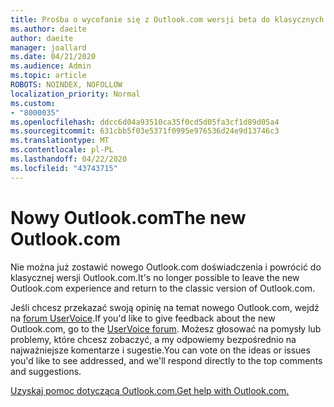 ```yaml
---
title: Prośba o wycofanie się z Outlook.com wersji beta do klasycznych Outlook.com
ms.author: daeite
author: daeite
manager: joallard
ms.date: 04/21/2020
ms.audience: Admin
ms.topic: article
ROBOTS: NOINDEX, NOFOLLOW
localization_priority: Normal
ms.custom:
- "8000035"
ms.openlocfilehash: ddcc6d04a93510ca35f0cd5d05fa3cf1d89d05a4
ms.sourcegitcommit: 631cbb5f03e5371f0995e976536d24e9d13746c3
ms.translationtype: MT
ms.contentlocale: pl-PL
ms.lasthandoff: 04/22/2020
ms.locfileid: "43743715"
---
```

# <a name="the-new-outlookcom"></a><span data-ttu-id="910ea-102">Nowy Outlook.com</span><span class="sxs-lookup"><span data-stu-id="910ea-102">The new Outlook.com</span></span>

<span data-ttu-id="910ea-103">Nie można już zostawić nowego Outlook.com doświadczenia i powrócić do klasycznej wersji Outlook.com.</span><span class="sxs-lookup"><span data-stu-id="910ea-103">It's no longer possible to leave the new Outlook.com experience and return to the classic version of Outlook.com.</span></span>

<span data-ttu-id="910ea-104">Jeśli chcesz przekazać swoją opinię na temat nowego Outlook.com, wejdź na [forum UserVoice](https://go.microsoft.com/fwlink/p/?linkid=851599).</span><span class="sxs-lookup"><span data-stu-id="910ea-104">If you'd like to give feedback about the new Outlook.com, go to the [UserVoice forum](https://go.microsoft.com/fwlink/p/?linkid=851599).</span></span> <span data-ttu-id="910ea-105">Możesz głosować na pomysły lub problemy, które chcesz zobaczyć, a my odpowiemy bezpośrednio na najważniejsze komentarze i sugestie.</span><span class="sxs-lookup"><span data-stu-id="910ea-105">You can vote on the ideas or issues you'd like to see addressed, and we'll respond directly to the top comments and suggestions.</span></span>

[<span data-ttu-id="910ea-106">Uzyskaj pomoc dotyczącą Outlook.com.</span><span class="sxs-lookup"><span data-stu-id="910ea-106">Get help with Outlook.com.</span></span>](https://support.office.com/article/40676ad0-c831-45ac-a023-5be633be798d?wt.mc_id=Office_Outlook_com_Alchemy)